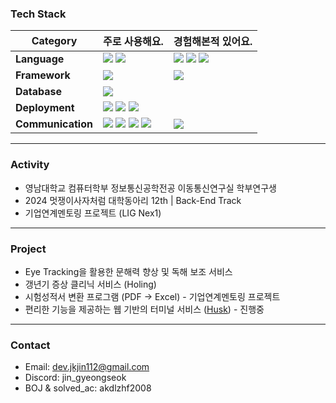 ### Tech Stack
| Category                 | 주로 사용해요.                                                                                                                                                                                          | 경험해본적 있어요.                                                                                                                                                                     |
|--------------------------|--------------------------------------------------------------------------------------------------------------------------------------------------------------------------------------------------------|-----------------------------------------------------------------------------------------------------------------------------------------------------------------------------------|
| **Language** | <img src="https://img.shields.io/badge/java-007396?style=for-the-badge&logo=java&logoColor=white"> <img src="https://img.shields.io/badge/python-3776AB?style=for-the-badge&logo=python&logoColor=white"> | <img src="https://img.shields.io/badge/c-A8B9CC?style=for-the-badge&logo=c&logoColor=white"> <img src="https://img.shields.io/badge/c++-00599C?style=for-the-badge&logo=c%2B%2B&logoColor=white"> <img src="https://img.shields.io/badge/javascript-F7DF1E?style=for-the-badge&logo=javascript&logoColor=black">  |
| **Framework** | <img src="https://img.shields.io/badge/springboot-6DB33F?style=for-the-badge&logo=springboot&logoColor=white"> | <img src="https://img.shields.io/badge/node.js-339933?style=for-the-badge&logo=Node.js&logoColor=white"> |
| **Database** | <img src="https://img.shields.io/badge/mysql-4479A1?style=for-the-badge&logo=mysql&logoColor=white"> | |
| **Deployment** | <img src="https://img.shields.io/badge/GitHub Actions-2088FF?style=for-the-badge&logo=GitHub Actions&logoColor=white"> <img src="https://img.shields.io/badge/amazon-FF9900?style=for-the-badge&logo=amazon&logoColor=white"> <img src="https://img.shields.io/badge/docker-%230db7ed.svg?style=for-the-badge&logo=docker&logoColor=white"> | |
| **Communication** | <img src="https://img.shields.io/badge/Notion-F3F3F3.svg?style=for-the-badge&logo=notion&logoColor=black"> <img src="https://img.shields.io/badge/github-181717?style=for-the-badge&logo=github&logoColor=white"> <img src="https://img.shields.io/badge/jira-0052CC?style=for-the-badge&logo=jira&logoColor=white"> <img src="https://img.shields.io/badge/confluence-172B4D?style=for-the-badge&logo=confluence&logoColor=white"> | <img src="https://img.shields.io/badge/googlemeet-00897B?style=for-the-badge&logo=googlemeet&logoColor=white"> |


---
### Activity
- 영남대학교 컴퓨터학부 정보통신공학전공 이동통신연구실 학부연구생
- 2024 멋쟁이사자처럼 대학동아리 12th | Back-End Track
- 기업연계멘토링 프로젝트 (LIG Nex1)

---
### Project
- Eye Tracking을 활용한 문해력 향상 및 독해 보조 서비스
- 갱년기 증상 클리닉 서비스 (Holing)
- 시험성적서 변환 프로그램 (PDF → Excel) - 기업연계멘토링 프로젝트
- 편리한 기능을 제공하는 웹 기반의 터미널 서비스 ([Husk](https://husk.kr)) - 진행중
 
---
### Contact
- Email: dev.jkjin112@gmail.com
- Discord: jin_gyeongseok
- BOJ & solved_ac: akdlzhf2008
